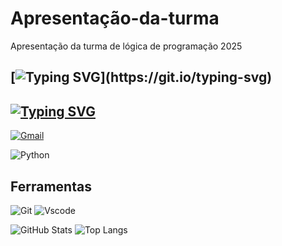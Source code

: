 # Apresentação-da-turma
Apresentação da turma de lógica de programação 2025

## [![Typing SVG](https://readme-typing-svg.herokuapp.com/?color=ff0000&size=60&center=true&vCenter=true&width=1000&lines=olá,Bem-vindooooooo!)](https://git.io/typing-svg)

##  [![Typing SVG](https://readme-typing-svg.herokuapp.com/?color=ff0000&size=25&left=true&vCenter=true&width=1000&lines=contato)](https://git.io/typing-svg)
[![Gmail](https://img.shields.io/badge/Gmail-333333?style=for-the-badge&logo=gmail&logoColor=red)](mailto:logica.programacao2025@gmail.com)

![Python](https://img.shields.io/badge/python-3670A0?style=for-the-badge&logo=python&logoColor=000)

## Ferramentas

![Git](https://img.shields.io/badge/GIT-E44C30?style=for-the-badge&logo=git&logoColor=000)
![Vscode](https://img.shields.io/badge/Vscode-007ACC?style=for-the-badge&logo=visual-studio-code&logoColor=000)

![GitHub Stats](https://github-readme-stats.vercel.app/api?username=Pedro8663&theme=transparent&bg_color=000&border_color=30A3DC&show_icons=true&icon_color=30A3DC&title_color=ff9070&text_color=FFF)
![Top Langs](https://github-readme-stats-git-masterrstaa-rickstaa.vercel.app/api/top-langs/?username=Pedro8663&layout=compact&bg_color=000&border_color=30A3DC&title_color=ff9070&text_color=FFF)
